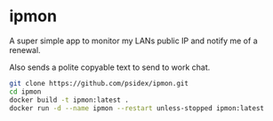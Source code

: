 # ipmon

A super simple app to monitor my LANs public IP and notify me of a renewal.

Also sends a polite copyable text to send to work chat.

```bash
git clone https://github.com/psidex/ipmon.git
cd ipmon
docker build -t ipmon:latest .
docker run -d --name ipmon --restart unless-stopped ipmon:latest
```
